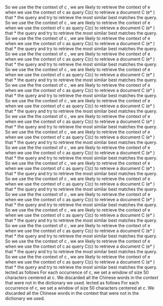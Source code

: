 So we use the the context of c , we are likely to retrieve the context of e when we use the context of c as query C(c) to retrieve a document C (e* ) that * the query and try to retrieve the most similar best matches the query.
So we use the the context of c , we are likely to retrieve the context of e when we use the context of c as query C(c) to retrieve a document C (e* ) that * the query and try to retrieve the most similar best matches the query.
So we use the the context of c , we are likely to retrieve the context of e when we use the context of c as query C(c) to retrieve a document C (e* ) that * the query and try to retrieve the most similar best matches the query.
So we use the the context of c , we are likely to retrieve the context of e when we use the context of c as query C(c) to retrieve a document C (e* ) that * the query and try to retrieve the most similar best matches the query.
So we use the the context of c , we are likely to retrieve the context of e when we use the context of c as query C(c) to retrieve a document C (e* ) that * the query and try to retrieve the most similar best matches the query.
So we use the the context of c , we are likely to retrieve the context of e when we use the context of c as query C(c) to retrieve a document C (e* ) that * the query and try to retrieve the most similar best matches the query.
So we use the the context of c , we are likely to retrieve the context of e when we use the context of c as query C(c) to retrieve a document C (e* ) that * the query and try to retrieve the most similar best matches the query.
So we use the the context of c , we are likely to retrieve the context of e when we use the context of c as query C(c) to retrieve a document C (e* ) that * the query and try to retrieve the most similar best matches the query.
So we use the the context of c , we are likely to retrieve the context of e when we use the context of c as query C(c) to retrieve a document C (e* ) that * the query and try to retrieve the most similar best matches the query.
So we use the the context of c , we are likely to retrieve the context of e when we use the context of c as query C(c) to retrieve a document C (e* ) that * the query and try to retrieve the most similar best matches the query.
So we use the the context of c , we are likely to retrieve the context of e when we use the context of c as query C(c) to retrieve a document C (e* ) that * the query and try to retrieve the most similar best matches the query.
So we use the the context of c , we are likely to retrieve the context of e when we use the context of c as query C(c) to retrieve a document C (e* ) that * the query and try to retrieve the most similar best matches the query.
So we use the the context of c , we are likely to retrieve the context of e when we use the context of c as query C(c) to retrieve a document C (e* ) that * the query and try to retrieve the most similar best matches the query.
So we use the the context of c , we are likely to retrieve the context of e when we use the context of c as query C(c) to retrieve a document C (e* ) that * the query and try to retrieve the most similar best matches the query.
So we use the the context of c , we are likely to retrieve the context of e when we use the context of c as query C(c) to retrieve a document C (e* ) that * the query and try to retrieve the most similar best matches the query.
So we use the the context of c , we are likely to retrieve the context of e when we use the context of c as query C(c) to retrieve a document C (e* ) that * the query and try to retrieve the most similar best matches the query.
So we use the the context of c , we are likely to retrieve the context of e when we use the context of c as query C(c) to retrieve a document C (e* ) that * the query and try to retrieve the most similar best matches the query.
lected as follows For each occurrence of c, we set a window of size 50 characters centered at c. We discarded all the Chinese words in the context that were not in the dictionary we used.
lected as follows For each occurrence of c, we set a window of size 50 characters centered at c. We discarded all the Chinese words in the context that were not in the dictionary we used.